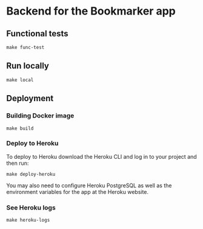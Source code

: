 # Backend for the Bookmarker app

## Functional tests
```shell
make func-test
```

## Run locally
```shell
make local
```

## Deployment

### Building Docker image
```shell
make build
```

### Deploy to Heroku
To deploy to Heroku download the Heroku CLI and log in to your project and then run:
```shell
make deploy-heroku
```
You may also need to configure Heroku PostgreSQL as well as the environment variables for the app at the Heroku website.

### See Heroku logs
```shell
make heroku-logs
```
